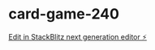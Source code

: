 # card-game-240

[Edit in StackBlitz next generation editor ⚡️](https://stackblitz.com/~/github.com/Shuchintha/card-game-240)